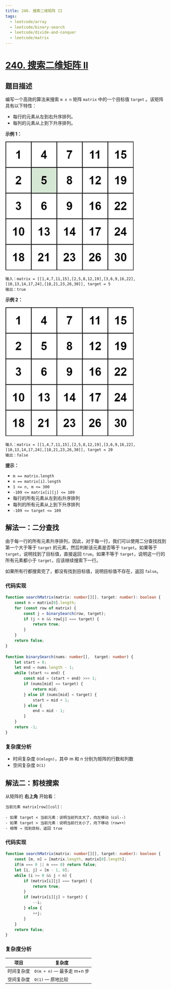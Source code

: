 ```yaml
---
title: 240. 搜索二维矩阵 II
tags:
  - leetcode/array
  - leetcode/binary-search
  - leetcode/divide-and-conquer
  - leetcode/matrix
---
```

# [240. 搜索二维矩阵 II](https://leetcode.cn/problems/search-a-2d-matrix-ii)

## 题目描述

编写一个高效的算法来搜索 `m x n` 矩阵 `matrix` 中的一个目标值 `target` 。该矩阵具有以下特性：

- 每行的元素从左到右升序排列。
- 每列的元素从上到下升序排列。

**示例 1：**

![](assets/search-a-2d-matrix-ii-1.jpg)

```
输入：matrix = [[1,4,7,11,15],[2,5,8,12,19],[3,6,9,16,22],[10,13,14,17,24],[18,21,23,26,30]], target = 5
输出：true
```

**示例 2：**

![](assets/search-a-2d-matrix-ii-2.jpg)

```
输入：matrix = [[1,4,7,11,15],[2,5,8,12,19],[3,6,9,16,22],[10,13,14,17,24],[18,21,23,26,30]], target = 20
输出：false
```

**提示：**

- `m == matrix.length`
- `n == matrix[i].length`
- `1 <= n, m <= 300`
- `-109 <= matrix[i][j] <= 109`
- 每行的所有元素从左到右升序排列
- 每列的所有元素从上到下升序排列
- `-109 <= target <= 109`

## 解法一：二分查找

由于每一行的所有元素升序排列，因此，对于每一行，我们可以使用二分查找找到第一个大于等于 `target` 的元素，然后判断该元素是否等于 `target`。如果等于 `target`，说明找到了目标值，直接返回 `true`。如果不等于 `target`，说明这一行的所有元素都小于 `target`，应该继续搜索下一行。

如果所有行都搜索完了，都没有找到目标值，说明目标值不存在，返回 `false`。

### 代码实现

```typescript
function searchMatrix(matrix: number[][], target: number): boolean {
    const n = matrix[0].length;
    for (const row of matrix) {
        const j = binarySearch(row, target);
        if (j < n && row[j] === target) {
            return true;
        }
    }
    return false;
}

function binarySearch(nums: number[],  target: number) {
    let start = 0;
    let end = nums.length - 1;
    while (start <= end) {
        const mid = (start + end) >>> 1;
        if (nums[mid] == target) {
            return mid;
        } else if (nums[mid] < target) {
            start = mid + 1;
        } else {
            end = mid - 1;
        }
    }
    return -1;
}
```

### 复杂度分析

+ 时间复杂度 `O(mlog⁡n)`，其中 m 和 n 分别为矩阵的行数和列数
+ 空间复杂度 `O(1)`

## 解法二：剪枝搜索

从矩阵的 **右上角** 开始看：

```
当前元素 matrix[row][col]：

- 如果 target < 当前元素：说明当前列太大了，向左移动（col--）
- 如果 target > 当前元素：说明当前行太小了，向下移动（row++）
- 相等 → 找到目标，返回 true
```

### 代码实现

```typescript
function searchMatrix(matrix: number[][], target: number): boolean {
    const [m, n] = [matrix.length, matrix[0].length];
    if(m === 0 || n === 0) return false;
    let [i, j] = [m - 1, 0];
    while (i >= 0 && j < n) {
        if (matrix[i][j] === target) {
            return true;
        }
        if (matrix[i][j] > target) {
            --i;
        } else {
            ++j;
        }
    }
    return false;
}
```

### 复杂度分析

| 项目       | 复杂度                     |
| ---------- | -------------------------- |
| 时间复杂度 | `O(m + n)` — 最多走 m+n 步 |
| 空间复杂度 | `O(1)` — 原地比较          |